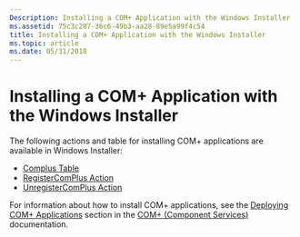 ```yaml
---
Description: Installing a COM+ Application with the Windows Installer
ms.assetid: 75c3c287-36c6-49b3-aa28-89e5a99f4c54
title: Installing a COM+ Application with the Windows Installer
ms.topic: article
ms.date: 05/31/2018
---
```


# Installing a COM+ Application with the Windows Installer

The following actions and table for installing COM+ applications are available in Windows Installer:

-   [Complus Table](complus-table.md)
-   [RegisterComPlus Action](registercomplus-action.md)
-   [UnregisterComPlus Action](unregistercomplus-action.md)

For information about how to install COM+ applications, see the [Deploying COM+ Applications](../cossdk/deploying-com--applications.md) section in the [COM+ (Component Services)](../cossdk/component-services-portal.md) documentation.

 

 